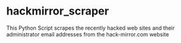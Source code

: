 # hackmirror_scraper
This Python Script scrapes the recently hacked web sites and their administrator email addresses from the hack-mirror.com website 
